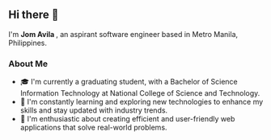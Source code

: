 
## Hi there 👋

I'm <strong> Jom Avila </strong>, an aspirant software engineer based in Metro Manila, Philippines.

### About Me

- 🎓 I'm currently a graduating student, with a Bachelor of Science Information Technology at National College of Science and Technology.
- 🌱 I'm constantly learning and exploring new technologies to enhance my skills and stay updated with industry trends.
- 🚀 I'm enthusiastic about creating efficient and user-friendly web applications that solve real-world problems.
